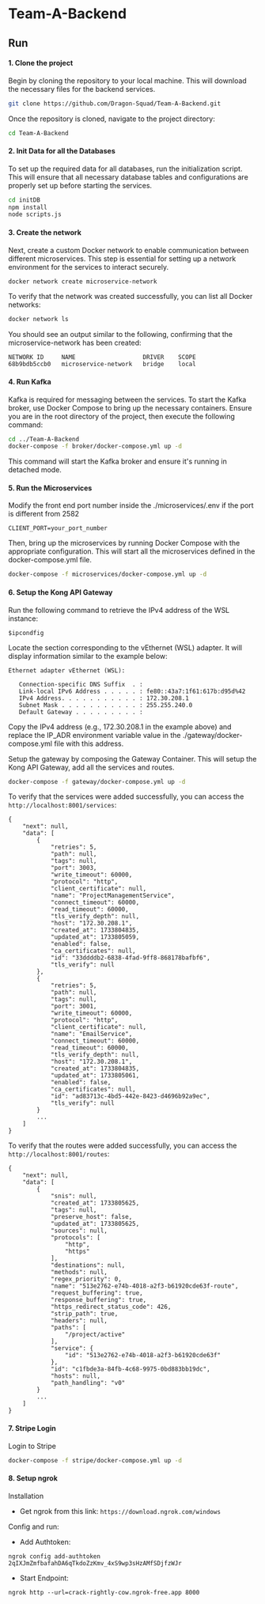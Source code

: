 # Team-A-Backend

## Run 
#### 1. Clone the project
Begin by cloning the repository to your local machine. This will download the necessary files for the backend services.
```` sh
git clone https://github.com/Dragon-Squad/Team-A-Backend.git
````
Once the repository is cloned, navigate to the project directory:
```` sh
cd Team-A-Backend
````

#### 2. Init Data for all the Databases
To set up the required data for all databases, run the initialization script. This will ensure that all necessary database tables and configurations are properly set up before starting the services.
```` sh
cd initDB
npm install
node scripts.js
````

#### 3. Create the network
Next, create a custom Docker network to enable communication between different microservices. This step is essential for setting up a network environment for the services to interact securely.
```` sh
docker network create microservice-network
````
To verify that the network was created successfully, you can list all Docker networks:
```` sh
docker network ls
````
You should see an output similar to the following, confirming that the microservice-network has been created:
```
NETWORK ID     NAME                   DRIVER    SCOPE
68b9bdb5ccb0   microservice-network   bridge    local
```

#### 4. Run Kafka
Kafka is required for messaging between the services. To start the Kafka broker, use Docker Compose to bring up the necessary containers. Ensure you are in the root directory of the project, then execute the following command:
```` sh
cd ../Team-A-Backend
docker-compose -f broker/docker-compose.yml up -d
````
This command will start the Kafka broker and ensure it's running in detached mode.

#### 5. Run the Microservices
Modify the front end port number inside the ./microservices/.env if the port is different from 2582
````
CLIENT_PORT=your_port_number
````

Then, bring up the microservices by running Docker Compose with the appropriate configuration. This will start all the microservices defined in the docker-compose.yml file.
```` sh
docker-compose -f microservices/docker-compose.yml up -d
````

#### 6. Setup the Kong API Gateway
Run the following command to retrieve the IPv4 address of the WSL instance:
````
$ipcondfig
````
Locate the section corresponding to the vEthernet (WSL) adapter. It will display information similar to the example below:
````
Ethernet adapter vEthernet (WSL):

   Connection-specific DNS Suffix  . :
   Link-local IPv6 Address . . . . . : fe80::43a7:1f61:617b:d95d%42
   IPv4 Address. . . . . . . . . . . : 172.30.208.1
   Subnet Mask . . . . . . . . . . . : 255.255.240.0
   Default Gateway . . . . . . . . . :
````
Copy the IPv4 address (e.g., 172.30.208.1 in the example above) and replace the IP_ADR environment variable value in the ./gateway/docker-compose.yml file with this address.

Setup the gateway by composing the Gateway Container. This will setup the Kong API Gateway, add all the services and routes.
```` sh
docker-compose -f gateway/docker-compose.yml up -d
````
To verify that the services were added successfully, you can access the `http://localhost:8001/services`:
````
{
    "next": null,
    "data": [
        {
            "retries": 5,
            "path": null,
            "tags": null,
            "port": 3003,
            "write_timeout": 60000,
            "protocol": "http",
            "client_certificate": null,
            "name": "ProjectManagementService",
            "connect_timeout": 60000,
            "read_timeout": 60000,
            "tls_verify_depth": null,
            "host": "172.30.208.1",
            "created_at": 1733804835,
            "updated_at": 1733805059,
            "enabled": false,
            "ca_certificates": null,
            "id": "33ddddb2-6838-4fad-9ff8-868178bafbf6",
            "tls_verify": null
        },
        {
            "retries": 5,
            "path": null,
            "tags": null,
            "port": 3001,
            "write_timeout": 60000,
            "protocol": "http",
            "client_certificate": null,
            "name": "EmailService",
            "connect_timeout": 60000,
            "read_timeout": 60000,
            "tls_verify_depth": null,
            "host": "172.30.208.1",
            "created_at": 1733804835,
            "updated_at": 1733805061,
            "enabled": false,
            "ca_certificates": null,
            "id": "ad83713c-4bd5-442e-8423-d4696b92a9ec",
            "tls_verify": null
        }
        ...
    ]
}
````
To verify that the routes were added successfully, you can access the `http://localhost:8001/routes`:
````
{
    "next": null,
    "data": [
        {
            "snis": null,
            "created_at": 1733805625,
            "tags": null,
            "preserve_host": false,
            "updated_at": 1733805625,
            "sources": null,
            "protocols": [
                "http",
                "https"
            ],
            "destinations": null,
            "methods": null,
            "regex_priority": 0,
            "name": "513e2762-e74b-4018-a2f3-b61920cde63f-route",
            "request_buffering": true,
            "response_buffering": true,
            "https_redirect_status_code": 426,
            "strip_path": true,
            "headers": null,
            "paths": [
                "/project/active"
            ],
            "service": {
                "id": "513e2762-e74b-4018-a2f3-b61920cde63f"
            },
            "id": "c1fbde3a-84fb-4c68-9975-0bd883bb19dc",
            "hosts": null,
            "path_handling": "v0"
        }
        ...
    ]
}
````

#### 7. Stripe Login
Login to Stripe
```` sh
docker-compose -f stripe/docker-compose.yml up -d
````

#### 8. Setup ngrok
Installation
- Get ngrok from this link: `https://download.ngrok.com/windows`

Config and run:
- Add Authtoken: 
````
ngrok config add-authtoken 2qIXJmZmfbafahDA6qTkdoZzKmv_4xS9wp3sHzAMfSDjfzWJr
````
- Start Endpoint:
````
ngrok http --url=crack-rightly-cow.ngrok-free.app 8000
````